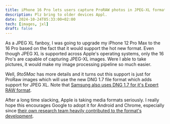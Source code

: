 ```yaml
---
title: iPhone 16 Pro lets users capture ProRAW photos in JPEG-XL format
description: Plz bring to older devices Appl.
date: 2024-10-24T05:33:00+02:00
tech: [images, jxl]
draft: false
---
```


As a JPEG XL fanboy, I was going to upgrade my iPhone 12 Pro Max to the 16 Pro based on the fact that it would support the hot new format. Even though JPEG XL is supported across Apple's operating systems, only the 16 Pro's are capable of capturing JPEG-XL images. Were I able to take pictures, it would make my image processing pipeline so much easier.

Well, <cite>9to5Mac</cite> has more details and it turns out this support is just for ProRaw images which will use the new DNG 1.7 file format which adds support for JPEG XL. Note that [Samsung also uses DNG 1.7 for it's Expert RAW format](https://cloudinary.com/blog/samsung-now-supports-dng-1-7-including-jpeg-xl).

After a long time slacking, Apple is taking media formats seriously. I really hope this encourages Google to adopt it for Android and Chrome, especially since [their own research team heavily contributed to the format's development](https://research.google/pubs/jpeg-xl-next-generation-image-compression-architecture-and-coding-tools/).

